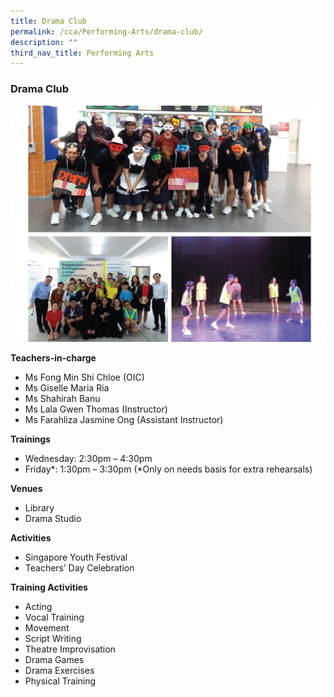```yaml
---
title: Drama Club
permalink: /cca/Performing-Arts/drama-club/
description: ""
third_nav_title: Performing Arts
---
```

### Drama Club

<img src="/images/cca24.png" style="width:80%,align:left">


**Teachers-in-charge**

*   Ms Fong Min Shi Chloe (OIC)
*   Ms Giselle Maria Ria
*   Ms Shahirah Banu
*   Ms Lala Gwen Thomas (Instructor)
*   Ms Farahliza Jasmine Ong (Assistant Instructor) 

**Trainings**

*   Wednesday: 2:30pm – 4:30pm
*   Friday*: 1:30pm – 3:30pm (\*Only on needs basis for extra rehearsals)


**Venues**

*   Library
*   Drama Studio

**Activities**

*   Singapore Youth Festival
*   Teachers’ Day Celebration

**Training Activities**

*   Acting
*   Vocal Training
*   Movement
*   Script Writing
*   Theatre Improvisation
*   Drama Games
*   Drama Exercises
*   Physical Training